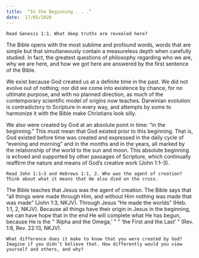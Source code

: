 ```yaml
---
title:  “In the Beginning . . .”
date:  17/05/2020
---
```


`Read Genesis 1:1. What deep truths are revealed here?`

The Bible opens with the most sublime and profound words, words that are simple but that simultaneously contain a measureless depth when carefully studied. In fact, the greatest questions of philosophy regarding who we are, why we are here, and how we got here are answered by the first sentence of the Bible.

We exist because God created us at a definite time in the past. We did not evolve out of nothing; nor did we come into existence by chance, for no ultimate purpose, and with no planned direction, as much of the contemporary scientific model of origins now teaches. Darwinian evolution is contradictory to Scripture in every way, and attempts by some to harmonize it with the Bible make Christians look silly.

We also were created by God at an absolute point in time: “in the beginning.” This must mean that God existed prior to this beginning. That is, God existed before time was created and expressed in the daily cycle of “evening and morning” and in the months and in the years, all marked by the relationship of the world to the sun and moon. This absolute beginning is echoed and supported by other passages of Scripture, which continually reaffirm the nature and means of God’s creative work (John 1:1–3).

`Read John 1:1–3 and Hebrews 1:1, 2. Who was the agent of creation? Think about what it means that He also died on the cross.`

The Bible teaches that Jesus was the agent of creation. The Bible says that “all things were made through Him, and without Him nothing was made that was made” (John 1:3, NKJV). Through Jesus “He made the worlds” (Heb. 1:1, 2, NKJV). Because all things have their origin in Jesus in the beginning, we can have hope that in the end He will complete what He has begun, because He is the “ ‘Alpha and the Omega,’ ” “ ‘the First and the Last’ ” (Rev. 1:8, Rev. 22:13, NKJV).

`What difference does it make to know that you were created by God? Imagine if you didn’t believe that. How differently would you view yourself and others, and why?`
